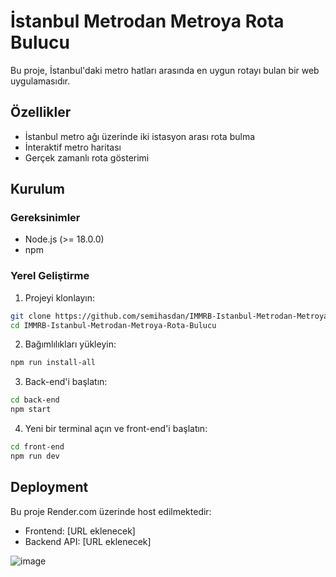 # İstanbul Metrodan Metroya Rota Bulucu

Bu proje, İstanbul'daki metro hatları arasında en uygun rotayı bulan bir web uygulamasıdır.

## Özellikler

- İstanbul metro ağı üzerinde iki istasyon arası rota bulma
- İnteraktif metro haritası
- Gerçek zamanlı rota gösterimi

## Kurulum

### Gereksinimler

- Node.js (>= 18.0.0)
- npm

### Yerel Geliştirme

1. Projeyi klonlayın:
```bash
git clone https://github.com/semihasdan/IMMRB-Istanbul-Metrodan-Metroya-Rota-Bulucu.git
cd IMMRB-Istanbul-Metrodan-Metroya-Rota-Bulucu
```

2. Bağımlılıkları yükleyin:
```bash
npm run install-all
```

3. Back-end'i başlatın:
```bash
cd back-end
npm start
```

4. Yeni bir terminal açın ve front-end'i başlatın:
```bash
cd front-end
npm run dev
```

## Deployment

Bu proje Render.com üzerinde host edilmektedir:

- Frontend: [URL eklenecek]
- Backend API: [URL eklenecek]

![image](https://github.com/user-attachments/assets/5d6bdf14-9d05-4eb9-b93e-ffda8d260d30)

